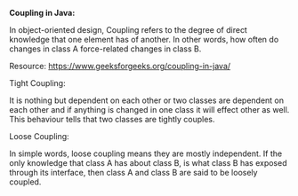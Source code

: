 **Coupling in Java:**

In object-oriented design, Coupling refers to the degree of direct knowledge that one element has of another. In other words, how often do changes in class A force-related changes in class B.

Resource: https://www.geeksforgeeks.org/coupling-in-java/

Tight Coupling:

It is nothing but dependent on each other or two classes are dependent on each other and if anything is changed in one class it will effect other as well. This behaviour tells that two classes are tightly couples.

Loose Coupling:

In simple words, loose coupling means they are mostly independent. If the only knowledge that class A has about class B, is what class B has exposed through its interface, then class A and class B are said to be loosely coupled.